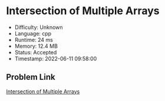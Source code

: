 # Intersection of Multiple Arrays

- Difficulty: Unknown
- Language: cpp
- Runtime: 24 ms
- Memory: 12.4 MB
- Status: Accepted
- Timestamp: 2022-06-11 09:58:00

## Problem Link
[Intersection of Multiple Arrays](https://leetcode.com/problems/intersection-of-multiple-arrays)

